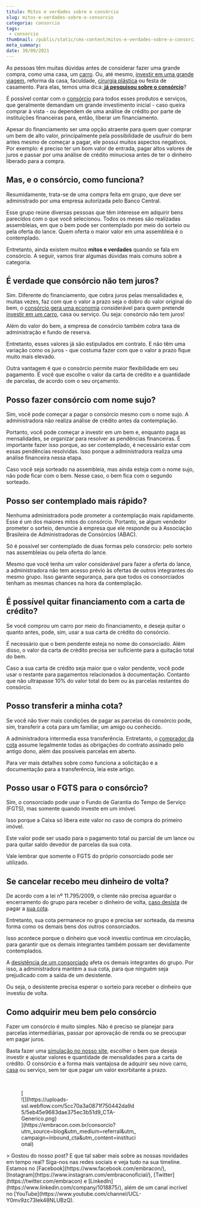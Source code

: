 ```yaml
---
titulo: Mitos e verdades sobre o consórcio
slug: mitos-e-verdades-sobre-o-consorcio
categoria: consorcio
tags:
 - consorcio
thumbnail: /public/static/cms-content/mitos-e-verdades-sobre-o-consorcio.png
meta_summary: 
date: 30/09/2021
---
```

As pessoas têm muitas dúvidas antes de considerar fazer uma grande compra, como uma casa, um [carro](https://www.embracon.com.br/consorcio-de-carros). Ou, até mesmo, [investir em uma grande viagem](https://www.embracon.com.br/consorcio-servicos), reforma da casa, faculdade, [cirurgia plástica](https://www.embracon.com.br/blog/5-duvidas-sobre-o-consorcio-de-cirurgia) ou festa de casamento. Para elas, temos uma dica:[ **já pesquisou sobre o consórcio**](https://www.embracon.com.br/conhecaoconsorcio/o-que-e-consorcio)?

É possível contar com o [consórcio](https://www.embracon.com.br/blog/quando-o-consorcio-e-uma-boa-opcao) para todos esses produtos e serviços, que geralmente demandam um grande investimento inicial - caso queira comprar à vista - ou dependem de uma análise de crédito por parte de instituições financeiras para, então, liberar um financiamento.

Apesar do financiamento ser uma opção atraente para quem quer comprar um bem de alto valor, principalmente pela possibilidade de usufruir do bem antes mesmo de começar a pagar, ele possui muitos aspectos negativos. Por exemplo: é preciso ter um bom valor de entrada, pagar altos valores de juros e passar por uma análise de crédito minuciosa antes de ter o dinheiro liberado para a compra.

Mas, e o consórcio, como funciona?
----------------------------------

Resumidamente, trata-se de uma compra feita em grupo, que deve ser administrado por uma empresa autorizada pelo Banco Central.

Esse grupo reúne diversas pessoas que têm interesse em adquirir bens parecidos com o que você selecionou. Todos os meses são realizadas assembleias, em que o bem pode ser contemplado por meio do sorteio ou pela oferta do lance. Quem oferta o maior valor em uma assembleia é o contemplado.

Entretanto, ainda existem muitos **mitos e verdades** quando se fala em consórcio. A seguir, vamos tirar algumas dúvidas mais comuns sobre a categoria.

É verdade que consórcio não tem juros?
--------------------------------------

Sim. Diferente do financiamento, que cobra juros pelas mensalidades e, muitas vezes, faz com que o valor a prazo seja o dobro do valor original do bem, o [consórcio gera uma economia](https://www.embracon.com.br/blog/quando-o-consorcio-e-uma-boa-opcao) considerável para quem pretende[ investir em um carro](https://www.embracon.com.br/consorcio-de-carros), casa ou serviço. Ou seja: consórcio não tem juros!

Além do valor do bem, a empresa de consórcio também cobra taxa de administração e fundo de reserva.

Entretanto, esses valores já são estipulados em contrato. E não têm uma variação como os juros - que costuma fazer com que o valor a prazo fique muito mais elevado.

Outra vantagem é que o consórcio permite maior flexibilidade em seu pagamento. É você que escolhe o valor da carta de crédito e a quantidade de parcelas, de acordo com o seu orçamento.

Posso fazer consórcio com nome sujo?
------------------------------------

Sim, você pode começar a pagar o consórcio mesmo com o nome sujo. A administradora não realiza análise de crédito antes da contemplação.

Portanto, você pode começar a investir em um bem e, enquanto paga as mensalidades, se organizar para resolver as pendências financeiras. É importante fazer isso porque, ao ser contemplado, é necessário estar com essas pendências resolvidas. Isso porque a administradora realiza uma análise financeira nessa etapa.

Caso você seja sorteado na assembleia, mas ainda esteja com o nome sujo, não pode ficar com o bem. Nesse caso, o bem fica com o segundo sorteado.

Posso ser contemplado mais rápido?
----------------------------------

Nenhuma administradora pode prometer a contemplação mais rapidamente. Esse é um dos maiores mitos do consórcio. Portanto, se algum vendedor prometer o sorteio, denuncie à empresa que ele responde ou à Associação Brasileira de Administradoras de Consórcios (ABAC).

Só é possível ser contemplado de duas formas pelo consórcio: pelo sorteio nas assembleias ou pela oferta do lance.

Mesmo que você tenha um valor considerável para fazer a oferta do lance, a administradora não tem acesso prévio às ofertas de outros integrantes do mesmo grupo. Isso garante segurança, para que todos os consorciados tenham as mesmas chances na hora da contemplação.

É possível quitar financiamento com a carta de crédito?
-------------------------------------------------------

Se você comprou um carro por meio do financiamento, e deseja quitar o quanto antes, pode, sim, usar a sua carta de crédito do consórcio.

É necessário que o bem pendente esteja no nome do consorciado. Além disso, o valor da carta de crédito precisa ser suficiente para a quitação total do bem.

Caso a sua carta de crédito seja maior que o valor pendente, você pode usar o restante para pagamentos relacionados à documentação. Contanto que não ultrapasse 10% do valor total do bem ou às parcelas restantes do consórcio.

Posso transferir a minha cota?
------------------------------

Se você não tiver mais condições de pagar as parcelas do consórcio pode, sim, transferir a cota para um familiar, um amigo ou conhecido.

A administradora intermedia essa transferência. Entretanto, o [comprador da cota](https://www.embracon.com.br/conhecaoconsorcio/o-que-e-a-cota-de-consorcio) assume legalmente todas as obrigações do contrato assinado pelo antigo dono, além das possíveis parcelas em aberto.

Para ver mais detalhes sobre como funciona a solicitação e a documentação para a transferência, leia este artigo.

Posso usar o FGTS para o consórcio?
-----------------------------------

Sim, o consorciado pode usar o Fundo de Garantia do Tempo de Serviço (FGTS), mas somente quando investe em um imóvel.

Isso porque a Caixa só libera este valor no caso de compra do primeiro imóvel.

Este valor pode ser usado para o pagamento total ou parcial de um lance ou para quitar saldo devedor de parcelas da sua cota.

Vale lembrar que somente o FGTS do próprio consorciado pode ser utilizado.

Se cancelar recebo meu dinheiro de volta?
-----------------------------------------

De acordo com a lei nº 11.795/2009, o cliente não precisa aguardar o encerramento do grupo para receber o dinheiro de volta, [caso desista](https://www.embracon.com.br/conhecaoconsorcio/como-funciona-o-cancelamento-da-minha-cota) de pagar a [sua cota](https://www.embracon.com.br/conhecaoconsorcio/o-que-e-a-cota-de-consorcio).

Entretanto, sua cota permanece no grupo e precisa ser sorteada, da mesma forma como os demais bens dos outros consorciados.

Isso acontece porque o dinheiro que você investiu continua em circulação, para garantir que os demais integrantes também possam ser devidamente contemplados.

A [desistência de um consorciado](https://www.embracon.com.br/conhecaoconsorcio/como-funciona-o-cancelamento-da-minha-cota) afeta os demais integrantes do grupo. Por isso, a administradora mantém a sua cota, para que ninguém seja prejudicado com a saída de um desistente.

Ou seja, o desistente precisa esperar o sorteio para receber o dinheiro que investiu de volta.

Como adquirir meu bem pelo consórcio
------------------------------------

Fazer um consórcio é muito simples. Não é preciso se planejar para parcelas intermediárias, passar por aprovação de renda ou se preocupar em pagar juros.

Basta fazer uma [simulação no nosso site](https://www.embracon.com.br/), escolher o bem que deseja investir e ajustar valores e quantidade de mensalidades para a carta de crédito. O consórcio é a forma mais vantajosa de adquirir seu novo carro, [casa](https://www.embracon.com.br/consorcio-de-imoveis) ou serviço, sem ter que pagar um valor exorbitante a prazo.

‍

<figure class="w-richtext-figure-type-image w-richtext-align-center" style="max-width:310px">[<div>![](https://uploads-ssl.webflow.com/5cc70a3a0871f750442da9d5/5eb45e9683dae375ec3b51d9_CTA-Generico.png)</div>](https://embracon.com.br/consorcio?utm_source=blog&utm_medium=referral&utm_campaign=inbound_cta&utm_content=institucional)</figure>> Gostou do nosso post? E que tal saber mais sobre as nossas novidades em tempo real? Siga-nos nas redes sociais e veja tudo na sua timeline. Estamos no [Facebook](https://www.facebook.com/embracon/), [Instagram](https://www.instagram.com/embraconoficial/), [Twitter](https://twitter.com/embracon) e [LinkedIn](https://www.linkedin.com/company/1018875/), além de um canal incrível no [YouTube](https://www.youtube.com/channel/UCL-Y0mv9zc73Iek48NLUBzQ).

‍
